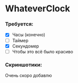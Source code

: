 # WhateverClock
### Требуется:
- [x] Часы (конечно)
- [ ] Таймер
- [x] Секундомер
- [ ] Чтобы это всё было красиво
### Скриншотики:
Очень скоро добавлю
